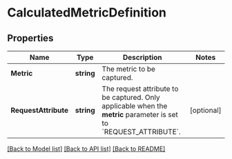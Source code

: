 # CalculatedMetricDefinition

## Properties

Name | Type | Description | Notes
------------ | ------------- | ------------- | -------------
**Metric** | **string** | The metric to be captured. | 
**RequestAttribute** | **string** | The request attribute to be captured.    Only applicable when the **metric** parameter is set to &#x60;REQUEST_ATTRIBUTE&#x60;. | [optional] 

[[Back to Model list]](../README.md#documentation-for-models) [[Back to API list]](../README.md#documentation-for-api-endpoints) [[Back to README]](../README.md)


